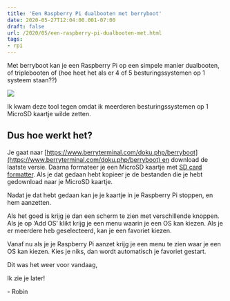 ```yaml
---
title: 'Een Raspberry Pi dualbooten met berryboot'
date: 2020-05-27T12:04:00.001-07:00
draft: false
url: /2020/05/een-raspberry-pi-dualbooten-met.html
tags: 
- rpi
---
```


Met berryboot kan je een Raspberry Pi op een simpele manier dualbooten, of triplebooten of (hoe heet het als er 4 of 5 besturingssystemen op 1 systeem staan??)

[![](https://1.bp.blogspot.com/-mVgSYDXv7qE/XswZB5xH9PI/AAAAAAAAHho/VSv-Z5LaNIQedoX-y-7F8VqE9tPpjQqswCK4BGAsYHg/w200-h178/047D1680-5074-4064-A44C-82ACA5C896F9.png)](https://1.bp.blogspot.com/-mVgSYDXv7qE/XswZB5xH9PI/AAAAAAAAHho/VSv-Z5LaNIQedoX-y-7F8VqE9tPpjQqswCK4BGAsYHg/047D1680-5074-4064-A44C-82ACA5C896F9.png)

Ik kwam deze tool tegen omdat ik meerderen besturingssystemen op 1 MicroSD kaartje wilde zetten. 

## Dus hoe werkt het?

Je gaat naar [https://www.berryterminal.com/doku.php/berryboot](https://www.berryterminal.com/doku.php/berryboot) en download de laatste versie. Daarna formateer je een MicroSD kaartje met [SD card formatter](https://www.sdcard.org/downloads/formatter/). Als je dat gedaan hebt kopieer je de bestanden die je hebt gedownload naar je MicroSD kaartje.

Nadat je dat hebt gedaan kan je je kaartje in je Raspberry Pi stoppen, en hem aanzetten.

Als het goed is krijg je dan een scherm te zien met verschillende knoppen. Als je op ‘Add OS’ klikt krijg je een menu waarin je een OS kan kiezen. Als je er meerdere heb geselecteerd, kan je een favoriet kiezen.  

Vanaf nu als je je Raspberry Pi aanzet krijg je een menu te zien waar je een OS kan kiezen. Kies je niks, dan wordt automatisch je favoriet gestart.

Dit was het weer voor vandaag,

Ik zie je later!

\- Robin
